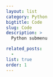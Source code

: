 ```yaml
---
layout: list
category: Python
bigtitle: Code
slug: Code
description: >
  Python submenu

related_posts:
  -
list: true
order: 1
---
```

